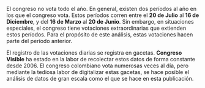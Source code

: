 ﻿El congreso no vota todo el año. En general, existen dos períodos al año en los que el congreso vota. Estos períodos corren entre el **20 de Julio** al **16 de Diciembre**, y del **16 de Marzo** al **20 de Junio**. Sin embargo, en situaciones especiales, el congreso tiene votaciones extraordinarias que extienden estos períodos. Para el propósito de este análisis, estas votaciones hacen parte del período anterior.

El registro de las votaciones diarias se registra en gacetas. **Congreso Visible** ha estado en la labor de recolectar estos datos de forma constante desde 2006. El congreso colombiano vota numerosas veces al día, pero mediante la tediosa labor de digitalizar estas gacetas, se hace posible el análisis de datos de gran escala como el que se hace en esta publicación.
